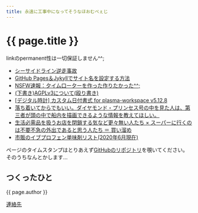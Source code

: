 ```yaml
---
title: 永遠に工事中になってそうなほおむぺぇじ
---
```


# {{ page.title }}

linkのpermanent性は一切保証しません^^;

- [シーサイドライン逆走事故](/makeshift/201909_seasideline.md)
- [GitHub Pages＆Jykyllでサイト名を設定する方法](/makeshift/github-pages-and-jekyll.md)
- [NSFW速報：夕イム口ー夕ーを作った作りたかった^^;](/makeshift/20191209_timerotor/)
- [(下書き)AGPLv3について(殴り書き)](/makeshift/20200108_agpl-v3-section13.html)
- [\[デジタル時計\] カスタム日付書式 for plasma-workspace v5.12.8](/one/2020/02/16/plasma-digital-clock/)
- [落ち着いてからでもいい。ダイヤモンド・プリンセス号の中を見た人は、第三者が頭の中で船内を描画できるような情報を教えてほしい。](/one/2020/02/25/covid-19-diamond-pricess/)
- [生活必需品を扱うお店を閉鎖する気など更々無い人たち × スーパーに行くのは不要不急の外出であると思う人たち ＝ 買い溜め](/one/2020/03/27/kaidame/)
- [市販のイブプロフェン単味剤リスト(2020年6月現在)](/one/2020/06/20/ibuprofen/)

ページのタイムスタンプはとりあえず[GitHubのリポジトリ](https://github.com/dekisugi/dekisugi.github.io)を覗いてください。そのうちなんとかします…


## つくったひと
{{ page.author }}

[連絡先](/contacts.html)
